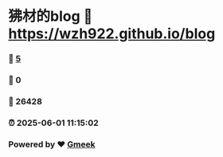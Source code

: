 # 狒材的blog :link: https://wzh922.github.io/blog 
### :page_facing_up: [5](https://wzh922.github.io/blog/tag.html) 
### :speech_balloon: 0 
### :hibiscus: 26428 
### :alarm_clock: 2025-06-01 11:15:02 
### Powered by :heart: [Gmeek](https://github.com/Meekdai/Gmeek)

